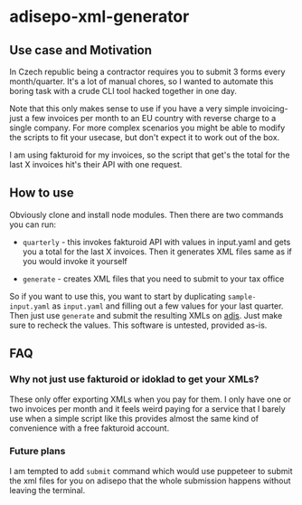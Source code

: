 # adisepo-xml-generator

## Use case and Motivation

In Czech republic being a contractor requires you to submit 3 forms every month/quarter. It's a lot of manual chores, so I wanted to automate this boring task with a crude CLI tool hacked together in one day.

Note that this only makes sense to use if you have a very simple invoicing-just a few invoices per month to an EU country with reverse charge to a single company. For more complex scenarios you might be able to modify the scripts to fit your usecase, but don't expect it to work out of the box.

I am using fakturoid for my invoices, so the script that get's the total for the last X invoices hit's their API with one request.

## How to use

Obviously clone and install node modules. Then there are two commands you can run:

- `quarterly` - this invokes fakturoid API with values in input.yaml and gets you a total for the last X invoices. Then it generates XML files same as if you would invoke it yourself

- `generate` - creates XML files that you need to submit to your tax office

So if you want to use this, you want to start by duplicating `sample-input.yaml` as `input.yaml` and filling out a few values for your last quarter.
Then just use `generate` and submit the resulting XMLs on [adis](https://adisepo.mfcr.cz/adistc/adis/idpr_epo/epo2/uvod/vstup_expert.faces). Just make sure to recheck the values. This software is untested, provided as-is.

## FAQ

### Why not just use fakturoid or idoklad to get your XMLs?

These only offer exporting XMLs when you pay for them. I only have one or two invoices per month and it feels weird paying for a service that I barely use when a simple script like this provides almost the same kind of convenience with a free fakturoid account.

### Future plans

I am tempted to add `submit` command which would use puppeteer to submit the xml files for you on adisepo that the whole submission happens without leaving the terminal.